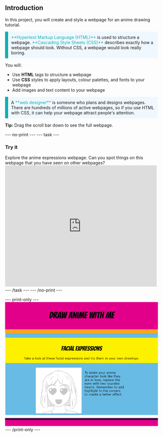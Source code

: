 ## Introduction

In this project, you will create and style a webpage for an anime drawing tutorial.

<p style="border-left: solid; border-width:10px; border-color: #0faeb0; background-color: aliceblue; padding: 10px;">
<span style="color: #0faeb0">**Hypertext Markup Language (HTML)**</span> is used to structure a webpage. <span style="color: #0faeb0">**Cascading Style Sheets (CSS)**</span> describes exactly how a webpage should look. Without CSS, a webpage would look really boring.
</p>

You will:
+ Use **HTML** tags to structure a webpage
+ Use **CSS** styles to apply layouts, colour palettes, and fonts to your webpage
+ Add images and text content to your webpage

<p style="border-left: solid; border-width:10px; border-color: #0faeb0; background-color: aliceblue; padding: 10px;">
A <span style="color: #0faeb0">**web designer**</span> is someone who plans and designs webpages. There are hundreds of millions of active webpages, so if you use HTML with CSS, it can help your webpage attract people's attention. 
</p>

**Tip:** Drag the scroll bar down to see the full webpage.

--- no-print --- --- task ---
### Try it
<div style="display: flex; flex-wrap: wrap">
<div style="flex-basis: 175px; flex-grow: 1">  
Explore the anime expressions webpage. Can you spot things on this webpage that you have seen on other webpages?


</div>
<div>
<iframe src="https://trinket.io/embed/html/b2ccbccbef?outputOnly=true" width="500" height="400" frameborder="0" marginwidth="0" marginheight="0" allowfullscreen></iframe>
</div>
</div>
--- /task --- --- /no-print ---

--- print-only --- ![Completed project](images/solution.PNG) --- /print-only ---
